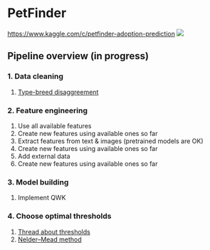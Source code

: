 # PetFinder
https://www.kaggle.com/c/petfinder-adoption-prediction
![](https://storage.googleapis.com/kaggle-media/competitions/Petfinder/PetFinder%20-%20Logo.png)

## Pipeline overview (in progress)
### 1. Data cleaning
1. [Type-breed disaggreement](https://www.kaggle.com/c/petfinder-adoption-prediction/discussion/78948)
### 2. Feature engineering
1. Use all available features
2. Create new features using available ones so far
3. Extract features from text & images (pretrained models are OK)
4. Create new features using available ones so far
5. Add external data 
6. Create new features using available ones so far
### 3. Model building
1. Implement QWK
### 4. Choose optimal thresholds
1. [Thread about thresholds](https://www.kaggle.com/c/petfinder-adoption-prediction/discussion/76107)
2. [Nelder–Mead method](https://ru.wikipedia.org/wiki/%D0%9C%D0%B5%D1%82%D0%BE%D0%B4_%D0%9D%D0%B5%D0%BB%D0%B4%D0%B5%D1%80%D0%B0_%E2%80%94_%D0%9C%D0%B8%D0%B4%D0%B0)
